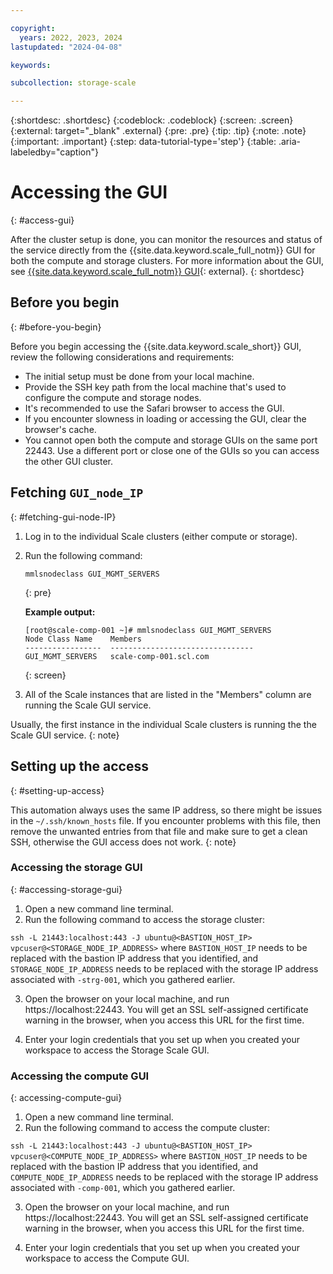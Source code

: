 ```yaml
---

copyright:
  years: 2022, 2023, 2024
lastupdated: "2024-04-08"

keywords: 

subcollection: storage-scale

---
```


{:shortdesc: .shortdesc}
{:codeblock: .codeblock}
{:screen: .screen}
{:external: target="_blank" .external}
{:pre: .pre}
{:tip: .tip}
{:note: .note}
{:important: .important}
{:step: data-tutorial-type='step'}
{:table: .aria-labeledby="caption"}

# Accessing the GUI
{: #access-gui}

After the cluster setup is done, you can monitor the resources and status of the service directly from the {{site.data.keyword.scale_full_notm}} GUI for both the compute and storage clusters. For more information about the GUI, see [{{site.data.keyword.scale_full_notm}} GUI](https://www.ibm.com/docs/en/spectrum-scale/5.1.3?topic=reference-spectrum-scale-gui){: external}.
{: shortdesc}

## Before you begin
{: #before-you-begin}

Before you begin accessing the {{site.data.keyword.scale_short}} GUI, review the following considerations and requirements:

* The initial setup must be done from your local machine.
* Provide the SSH key path from the local machine that's used to configure the compute and storage nodes.
* It's recommended to use the Safari browser to access the GUI.
* If you encounter slowness in loading or accessing the GUI, clear the browser's cache.
* You cannot open both the compute and storage GUIs on the same port 22443. Use a different port or close one of the GUIs so you can access the other GUI cluster.

## Fetching `GUI_node_IP`
{: #fetching-gui-node-IP}

1. Log in to the individual Scale clusters (either compute or storage).
2. Run the following command:

    ```
    mmlsnodeclass GUI_MGMT_SERVERS
    ```
    {: pre}

    **Example output:**
    ```
    [root@scale-comp-001 ~]# mmlsnodeclass GUI_MGMT_SERVERS
    Node Class Name    Members
    -----------------  --------------------------------
    GUI_MGMT_SERVERS   scale-comp-001.scl.com
    ```
    {: screen}

3. All of the Scale instances that are listed in the "Members" column are running the Scale GUI service.

Usually, the first instance in the individual Scale clusters is running the the Scale GUI service.
{: note}

## Setting up the access
{: #setting-up-access}

This automation always uses the same IP address, so there might be issues in the `~/.ssh/known_hosts` file. If you encounter problems with this file, then remove the unwanted entries from that file and make sure to get a clean SSH, otherwise the GUI access does not work.
{: note}

### Accessing the storage GUI
{: #accessing-storage-gui}

1. Open a new command line terminal.
2. Run the following command to access the storage cluster:

  `ssh -L 21443:localhost:443 -J ubuntu@<BASTION_HOST_IP> vpcuser@<STORAGE_NODE_IP_ADDRESS>`
  where `BASTION_HOST_IP` needs to be replaced with the bastion IP address that you identified, and `STORAGE_NODE_IP_ADDRESS` needs to be replaced with the storage IP address associated with `-strg-001`, which you gathered earlier.

3. Open the browser on your local machine, and run https://localhost:22443. You will get an SSL self-assigned certificate warning in the browser, when you access this URL for the first time.

4. Enter your login credentials that you set up when you created your workspace to access the Storage Scale GUI.

### Accessing the compute GUI
{: accessing-compute-gui}

1. Open a new command line terminal.
2. Run the following command to access the compute cluster:

  `ssh -L 21443:localhost:443 -J ubuntu@<BASTION_HOST_IP> vpcuser@<COMPUTE_NODE_IP_ADDRESS>`
  where `BASTION_HOST_IP` needs to be replaced with the bastion IP address that you identified, and `COMPUTE_NODE_IP_ADDRESS` needs to be replaced with the storage IP address associated with `-comp-001`, which you gathered earlier.

3. Open the browser on your local machine, and run https://localhost:22443. You will get an SSL self-assigned certificate warning in the browser, when you access this URL for the first time.

4. Enter your login credentials that you set up when you created your workspace to access the Compute GUI.